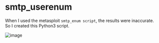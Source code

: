 # smtp_userenum

When I used the metasploit `smtp_enum script`, the results were inaccurate. So I created this Python3 script.

![image](https://github.com/c1ph3rm4st3r/smtp_userenum/assets/66146701/24d1e938-90c9-4a73-96ea-e9f30281cf47)
